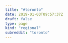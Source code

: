 ```yaml
---
title: "#toronto"
date: 2019-01-03T09:57:37Z
draft: false
type: page
kind: "regional"
subreddit: "toronto"
---
```

